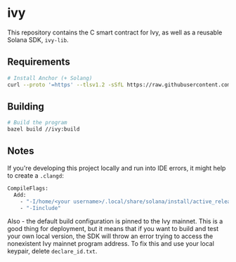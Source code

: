 # ivy

This repository contains the C smart contract for Ivy, as well as a reusable Solana SDK, `ivy-lib`.

## Requirements

```sh
# Install Anchor (+ Solang)
curl --proto '=https' --tlsv1.2 -sSfL https://raw.githubusercontent.com/solana-developers/solana-install/main/install.sh | bash
```

## Building

```sh
# Build the program
bazel build //ivy:build
```

## Notes

If you're developing this project locally and run into IDE errors, it might help to create a `.clangd`:

```sh
CompileFlags:
  Add:
    - "-I/home/<your username>/.local/share/solana/install/active_release/bin/sdk/sbf/c/inc"
    - "-Iinclude"
```

Also - the default build configuration is pinned to the Ivy mainnet. This is a good thing for deployment,
but it means that if you want to build and test your own local version, the SDK will throw an error trying to access
the nonexistent Ivy mainnet program address. To fix this and use your local keypair, delete `declare_id.txt`.
